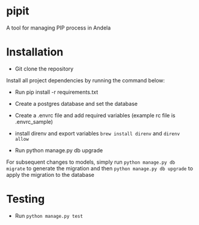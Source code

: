 # pipit
A tool for managing PIP process in Andela

# Installation
- Git clone the repository

Install all project dependencies by running the command below:
- Run pip install -r requirements.txt

- Create a postgres database and set the database
- Create a .envrc file and add required variables (example rc file is .envrc_sample)
- install direnv and export variables ``brew install direnv`` and ``direnv allow``
- Run python manage.py db upgrade

For subsequent changes to models, simply run ``python manage.py db migrate`` to generate the migration and then ``python manage.py db upgrade`` to apply the migration to the database


# Testing
- Run ``python manage.py test``
